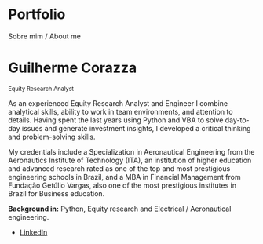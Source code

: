 # Portfolio
Sobre mim / About me

# Guilherme Corazza
<sub>Equity Research Analyst</sub>

As an experienced Equity Research Analyst and Engineer I combine analytical skills, ability to work in team environments, and attention to details. Having spent the last years using Python and VBA to solve day-to-day issues and generate investment insights, I developed a critical thinking and problem-solving skills.

My credentials include a Specialization in Aeronautical Engineering from the Aeronautics Institute of Technology (ITA), an institution of higher education and advanced research rated as one of the top and most prestigious engineering schools in Brazil, and a MBA in Financial Management from Fundação Getúlio Vargas, also one of the most prestigious institutes in Brazil for Business education. 

**Background in:** Python, Equity research and Electrical / Aeronautical engineering.

* [LinkedIn](https://www.linkedin.com/in/guilhermecorazza)
